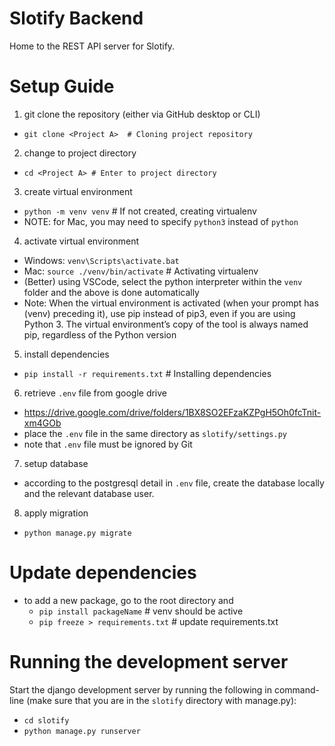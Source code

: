 # Slotify Backend
Home to the REST API server for Slotify.

# Setup Guide
1. git clone the repository (either via GitHub desktop or CLI)
  - `git clone <Project A>  # Cloning project repository`
2. change to project directory
 - `cd <Project A> # Enter to project directory`
3. create virtual environment
 - `python -m venv venv` # If not created, creating virtualenv
 - NOTE: for Mac, you may need to specify `python3` instead of `python`
4. activate virtual environment
 - Windows: `venv\Scripts\activate.bat`
 - Mac: `source ./venv/bin/activate` # Activating virtualenv
 - (Better) using VSCode, select the python interpreter within the `venv` folder and the above is done automatically
 - Note: When the virtual environment is activated (when your prompt has (venv) preceding it), use pip instead of pip3, even if you are using Python 3. The virtual environment’s copy of the tool is always named pip, regardless of the Python version
5. install dependencies
 - `pip install -r requirements.txt` # Installing dependencies
6. retrieve `.env` file from google drive
- https://drive.google.com/drive/folders/1BX8SO2EFzaKZPgH5Oh0fcTnit-xm4GOb
- place the `.env` file in the same directory as `slotify/settings.py`
- note that `.env` file must be ignored by Git
7. setup database
- according to the postgresql detail in `.env` file, create the database locally and the relevant database user.
8. apply migration
- `python manage.py migrate`

# Update dependencies
- to add a new package, go to the root directory and
  - `pip install packageName` # venv should be active
  - `pip freeze > requirements.txt` # update requirements.txt

# Running the development server
Start the django development server by running the following in command-line (make sure that you are in the `slotify` directory with manage.py):
- `cd slotify`
- `python manage.py runserver`

